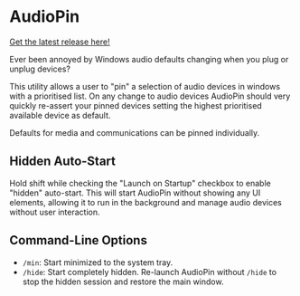 # AudioPin

[Get the latest release here!](https://github.com/Xjph/AudioPin/releases/latest)

Ever been annoyed by Windows audio defaults changing when you plug or unplug devices?

This utility allows a user to "pin" a selection of audio devices in windows with a prioritised list. On any change to audio devices AudioPin should very quickly re-assert your pinned devices setting the highest prioritised available device as default.

Defaults for media and communications can be pinned individually.

## Hidden Auto-Start

Hold shift while checking the "Launch on Startup" checkbox to enable "hidden" auto-start. This will start AudioPin without showing any UI elements, allowing it to run in the background and manage audio devices without user interaction.

## Command-Line Options

- `/min`: Start minimized to the system tray.
- `/hide`: Start completely hidden. Re-launch AudioPin without `/hide` to stop the hidden session and restore the main window.
